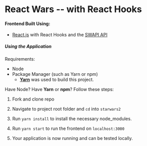 # React Wars -- with React Hooks

#### Frontend Built Using:

- [React.js]((https://reactjs.org/docs/getting-started.html)) with React Hooks and the [SWAPI API](https://swapi.co/documentation)

##### Using the Application

Requirements: 
- Node
- Package Manager (such as Yarn or npm)
    - [**Yarn**](https://yarnpkg.com/en/) was used to build this project.

Have Node? Have **Yarn** or **npm**?
Follow these steps:

1. Fork and clone repo

2. Navigate to project root folder and `cd` into `starwars2` 

3. Run `yarn install` to install the necessary node_modules. 

6. Run `yarn start` to run the frontend on `localhost:3000`

7. Your application is now running and can be tested locally. 

